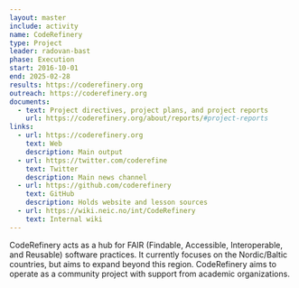 ```yaml
---
layout: master
include: activity
name: CodeRefinery
type: Project
leader: radovan-bast
phase: Execution
start: 2016-10-01
end: 2025-02-28
results: https://coderefinery.org
outreach: https://coderefinery.org
documents:
  - text: Project directives, project plans, and project reports
    url: https://coderefinery.org/about/reports/#project-reports
links:
  - url: https://coderefinery.org
    text: Web
    description: Main output
  - url: https://twitter.com/coderefine
    text: Twitter
    description: Main news channel
  - url: https://github.com/coderefinery
    text: GitHub
    description: Holds website and lesson sources
  - url: https://wiki.neic.no/int/CodeRefinery
    text: Internal wiki
---
```


CodeRefinery acts as a hub for FAIR (Findable, Accessible, Interoperable, and
Reusable) software practices. It currently focuses on the Nordic/Baltic
countries, but aims to expand beyond this region. CodeRefinery aims to operate
as a community project with support from academic organizations.
